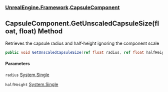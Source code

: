 ### [UnrealEngine.Framework](UnrealEngine_Framework.md 'UnrealEngine.Framework').[CapsuleComponent](CapsuleComponent.md 'UnrealEngine.Framework.CapsuleComponent')
## CapsuleComponent.GetUnscaledCapsuleSize(float, float) Method
Retrieves the capsule radius and half-height ignoring the component scale  
```csharp
public void GetUnscaledCapsuleSize(ref float radius, ref float halfHeight);
```
#### Parameters
<a name='UnrealEngine_Framework_CapsuleComponent_GetUnscaledCapsuleSize(float_float)_radius'></a>
`radius` [System.Single](https://docs.microsoft.com/en-us/dotnet/api/System.Single 'System.Single')  
  
<a name='UnrealEngine_Framework_CapsuleComponent_GetUnscaledCapsuleSize(float_float)_halfHeight'></a>
`halfHeight` [System.Single](https://docs.microsoft.com/en-us/dotnet/api/System.Single 'System.Single')  
  
